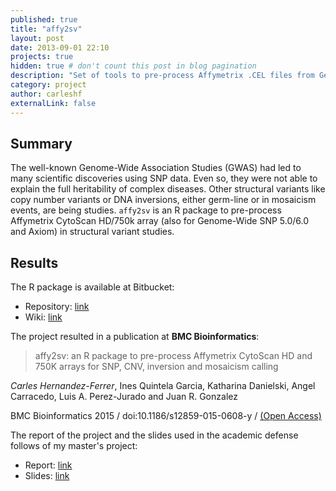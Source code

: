 ```yaml
---
published: true
title: "affy2sv"
layout: post
date: 2013-09-01 22:10
projects: true
hidden: true # don't count this post in blog pagination
description: "Set of tools to pre-process Affymetrix .CEL files from GenomeWide 5.0-6.0, Axiom and CytoScan HD/750K."
category: project
author: carleshf
externalLink: false
---
```



## Summary

The well-known Genome-Wide Association Studies (GWAS) had led to many scientific discoveries using SNP data. Even so, they were not able to explain the full heritability of complex diseases. Other structural variants like copy number variants or DNA inversions, either germ-line or in mosaicism events, are being studies. `affy2sv` is an R package to  pre-process Affymetrix CytoScan HD/750k array (also for Genome-Wide SNP 5.0/6.0 and Axiom) in structural variant studies.

## Results

The R package is available at Bitbucket:

* Repository: [link](https://bitbucket.org/brge/affy2sv)
* Wiki: [link](https://bitbucket.org/brge/affy2sv/wiki/Home)

The project resulted in a publication at **BMC Bioinformatics**:

> affy2sv: an R package to pre-process Affymetrix CytoScan HD and 750K arrays for SNP, CNV, inversion and mosaicism calling

*Carles Hernandez-Ferrer*, Ines Quintela Garcia, Katharina Danielski, Angel Carracedo, Luis A. Perez-Jurado and Juan R. Gonzalez

BMC Bioinformatics 2015 / doi:10.1186/s12859-015-0608-y / [(Open Access)](http://bmcbioinformatics.biomedcentral.com/articles/10.1186/s12859-015-0608-y)

The report of the project and the slides used in the academic defense follows of my master's project:

* Report: [link](https://www.dropbox.com/s/u9qvr34efk4hafr/thesis.pdf)
* Slides: [link](https://www.dropbox.com/s/iap2bl2w5a5xo5f/MTChernandez_WIN.pdf)